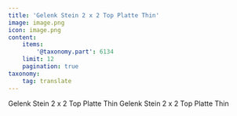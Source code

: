 ```yaml
---
title: 'Gelenk Stein 2 x 2 Top Platte Thin'
image: image.png
icon: image.png
content:
    items:
        '@taxonomy.part': 6134
    limit: 12
    pagination: true
taxonomy:
    tag: translate
---
```


Gelenk Stein 2 x 2 Top Platte Thin
Gelenk Stein 2 x 2 Top Platte Thin
